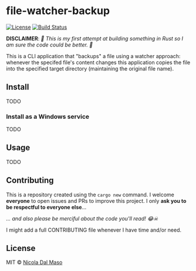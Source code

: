 # file-watcher-backup

[![License](https://img.shields.io/github/license/niktekusho/file-watcher-backup.svg?style=flat)](./LICENSE)
[![Build Status](https://travis-ci.org/niktekusho/file-watcher-backup.svg?branch=master)](https://travis-ci.org/niktekusho/file-watcher-backup)


**DISCLAIMER**: *🎉 This is my first attempt at building something in Rust so I am sure the code could be better. 🎉*

This is a CLI application that "backups" a file using a watcher approach: whenever the specifed file's content changes this application copies the file into the specified target directory (maintaining the original file name).

## Install

TODO

### Install as a Windows service

TODO

## Usage

TODO

## Contributing

This is a repository created using the `cargo new` command.
I welcome **everyone** to open issues and PRs to improve this project.
I only **ask you to be respectful to everyone else**...

*... and also please be merciful about the code you'll read! 😂☠*

I might add a full CONTRIBUTING file whenever I have time and/or need.

## License

MIT © [Nicola Dal Maso](./LICENSE)
